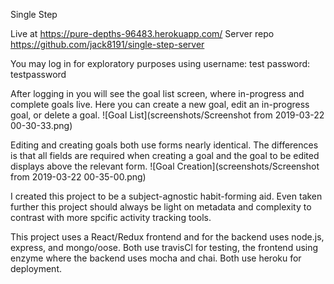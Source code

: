 Single Step

Live at https://pure-depths-96483.herokuapp.com/
Server repo https://github.com/jack8191/single-step-server

You may log in for exploratory purposes using
username: test
password: testpassword

After logging in you will see the goal list screen, where in-progress and complete goals live.
Here you can create a new goal, edit an in-progress goal, or delete a goal.
![Goal List](screenshots/Screenshot from 2019-03-22 00-30-33.png)

Editing and creating goals both use forms nearly identical. The differences is that all fields are required when creating a goal and the goal to be edited displays above the relevant form. 
![Goal Creation](screenshots/Screenshot from 2019-03-22 00-35-00.png)

I created this project to be a subject-agnostic habit-forming aid. Even taken further this project should always be light on metadata and complexity to contrast with more spcific activity tracking tools.

This project uses a React/Redux frontend and for the backend uses node.js, express, and mongo/oose.
Both use travisCl for testing, the frontend using enzyme where the backend uses mocha and chai. Both use heroku for deployment.



